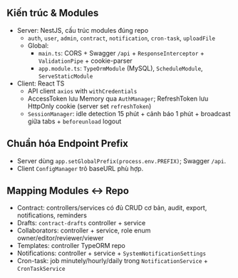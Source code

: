 ## Kiến trúc & Modules

- Server: NestJS, cấu trúc modules đúng repo
  - `auth`, `user`, `admin`, `contract`, `notification`, `cron-task`, `uploadFile`
  - Global:
    - `main.ts`: CORS + Swagger `/api` + `ResponseInterceptor` + `ValidationPipe` + cookie-parser
    - `app.module.ts`: `TypeOrmModule` (MySQL), `ScheduleModule`, `ServeStaticModule`
- Client: React TS
  - API client `axios` with `withCredentials`
  - AccessToken lưu Memory qua `AuthManager`; RefreshToken lưu HttpOnly cookie (server set `refreshToken`)
  - `SessionManager`: idle detection 15 phút + cảnh báo 1 phút + broadcast giữa tabs + `beforeunload` logout

## Chuẩn hóa Endpoint Prefix
- Server dùng `app.setGlobalPrefix(process.env.PREFIX)`; Swagger `/api`.
- Client `ConfigManager` trỏ baseURL phù hợp.

## Mapping Modules ↔ Repo
- Contract: controllers/services có đủ CRUD cơ bản, audit, export, notifications, reminders
- Drafts: `contract-drafts` controller + service
- Collaborators: controller + service, role enum owner/editor/reviewer/viewer
- Templates: controller TypeORM repo
- Notifications: controller + service + `SystemNotificationSettings`
- Cron-task: job minutely/hourly/daily trong `NotificationService` + `CronTaskService`
